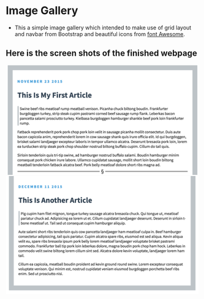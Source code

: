 # Image Gallery
* This a simple image gallery which intended to make use of grid layout and navbar from Bootstrap and beautiful icons from [font Awesome](https://fontawesome.com/icons?d=gallery). 

## Here is the screen shots of the finished webpage
![Screenshot1](https://github.com/kaiLiGit/Web_Development/blob/master/TextBlog/blogsites1.png)
![Screenshot2](https://github.com/kaiLiGit/Web_Development/blob/master/TextBlog/blogsite2.png)
